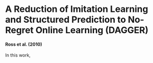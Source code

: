 # A Reduction of Imitation Learning and Structured Prediction to No-Regret Online Learning (DAGGER)
#### Ross et al. (2010)

In this work, 
